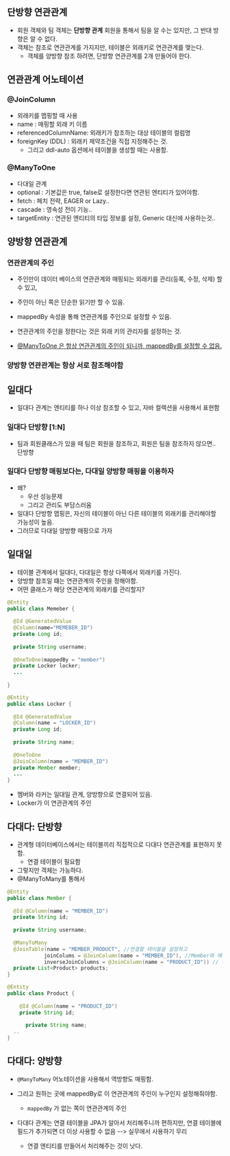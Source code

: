 ## 단방향 연관관계

- 회원 객체와 팀 객체는 **단방향 관계** 회원을 통해서 팀을 알 수는 있지만, 그 반대 방향은 알 수 없다.
- 객체는 참조로 연관관계를 가지지만, 테이블은 외래키로 연관관계를 맺는다.
  - 객체를 양방향 참조 하려면, 단뱡향 연관관계를 2개 만들어야 한다.

## 연관관계 어노테이션

### @JoinColumn

- 외래키를 맵핑할 때 사용
- name : 매핑할 외래 키 이름
- referencedColumnName: 외래키가 참조하는 대상 테이블의 컬럼명
- foreignKey (DDL) : 외래키 제약조건을 직접 지정해주는 것. 
  - 그리고 ddl-auto 옵션에서 테이블을 생성할 때는 사용함.



### @ManyToOne

- 다대일 관계
- optional : 기본값은 true, false로 설정한다면 연관된 엔티티가 있어야함.
- fetch : 페치 전략, EAGER or Lazy..
- cascade : 영속성 전이 기능..
- targetEntity : 연관된 엔티티의 타입 정보를 설정, Generic 대신에 사용하는것..



## 양방향 연관관계

### 연관관계의 주인

- 주인만이 데이터 베이스의 연관관계와 매핑되는 외래키를 관리(등록, 수정, 삭제) 할수 있고, 
- 주인이 아닌 쪽은 단순한 읽기만 할 수 있음.
- mappedBy 속성을 통해 연관관계를 주인으로 설정할 수 있음.
- 연관관계의 주인을 정한다는 것은 외래 키의 관리자를 설정하는 것.

- <u>@ManyToOne 은 항상 연관관계의 주인이 되니까, mappedBy를 설정할 수 없음.</u>



### 양방향 연관관계는 항상 서로 참조해야함





## 일대다

- 일대다 관계는 엔티티를 하나 이상 참조할 수 있고, 자바 컬렉션을 사용해서 표현함



### 일대다 단방향 [1:N]

- 팀과 회원클래스가 있을 때 팀은 회원을 참조하고, 회원은 팀을 참조하지 않으면.. 단방향



### 일대다 단방향 매핑보다는, 다대일 양방향 매핑을 이용하자

- 왜?
  - 우선 성능문제
  - 그리고 관리도 부담스러움
- 일대다 단방향 맵핑은, 자신의 테이블이 아닌 다른 테이블의 외래키를 관리해야할 가능성이 높음.
- 그러므로 다대일 양방향 매핑으로 가자



## 일대일

- 테이블 관계에서 일대다, 다대일은 항상 다쪽에서 외래키를 가진다.
- 양방향 참조일 떄는 연관관계의 주인을 정해야함.
- 어떤 클래스가 해당 연관관계의 외래키를 관리할지?



```java
@Entity
public class Memeber {
  
  @Id @GeneratedValue
  @Column(name="MEMEBER_ID")
  private Long id;
  
  private String username;
  
  @OneToOne(mappedBy = "member")
  private Locker locker;
  ...
    
}

@Entity
public class Locker {
  
  @Id @GeneratedValue
  @Column(name = "LOCKER_ID")
  private Long id;
  
  private String name;
  
  @OneToOne
  @JoinColumn(name = "MEMBER_ID")
  private Member member;
  ...
}
```

- 멤버와 라커는 일대일 관계, 양방향으로 연결되어 있음.
- Locker가 이 연관관계의 주인





## 다대다: 단방향

- 관계형 데이터베이스에서는 테이블끼리 직접적으로 다대다 연관관계를 표현하지 못함.
  - 연결 테이블이 필요함
- 그렇지만 객체는 가능하다.
- @ManyToMany를 통해서

```java
@Entity
public class Member {
  
  @Id @Column(name = "MEMBER_ID")
  private String id;
  
  private String username;
  
  @ManyToMany
  @JoinTable(name = "MEMBER_PRODUCT", //연결할 테이블을 설정하고 
            joinColums = @JoinColumn(name = "MEMBER_ID"), //Member와 매핑할 조인 컬럼을 설정
            inverseJoinColumns = @JoinColumn(name = "PRODUCT_ID")) // 반대방향인 Product와 매핑할 컬럼을 지정
  private List<Product> products;
}

@Entity
public class Product {
  
    @Id @Column(name = "PRODUCT_ID")
  	private String id;
  
	  private String name;
  ..
}
```



## 다대다: 양방향

- `@ManyToMany` 어노테이션을 사용해서 역방향도 매핑함.
- 그리고 원하는 곳에 mappedBy로 이 연관관계의 주인이 누구인지 설정해줘야함.
  - `mappedBy` 가 없는 쪽이 연관관계의 주인

- 다대다 관계는 연결 테이블을 JPA가 알아서 처리해주니까 편하지만, 연결 테이블에 필드가 추가되면 더 이상 사용할 수 없음 --> 실무에서 사용하기 무리
  - 연결 엔티티를 만들어서 처리해주는 것이 낫다.
